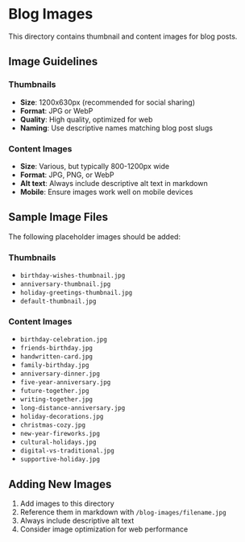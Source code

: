 # Blog Images

This directory contains thumbnail and content images for blog posts.

## Image Guidelines

### Thumbnails

- **Size**: 1200x630px (recommended for social sharing)
- **Format**: JPG or WebP
- **Quality**: High quality, optimized for web
- **Naming**: Use descriptive names matching blog post slugs

### Content Images

- **Size**: Various, but typically 800-1200px wide
- **Format**: JPG, PNG, or WebP
- **Alt text**: Always include descriptive alt text in markdown
- **Mobile**: Ensure images work well on mobile devices

## Sample Image Files

The following placeholder images should be added:

### Thumbnails

- `birthday-wishes-thumbnail.jpg`
- `anniversary-thumbnail.jpg`
- `holiday-greetings-thumbnail.jpg`
- `default-thumbnail.jpg`

### Content Images

- `birthday-celebration.jpg`
- `friends-birthday.jpg`
- `handwritten-card.jpg`
- `family-birthday.jpg`
- `anniversary-dinner.jpg`
- `five-year-anniversary.jpg`
- `future-together.jpg`
- `writing-together.jpg`
- `long-distance-anniversary.jpg`
- `holiday-decorations.jpg`
- `christmas-cozy.jpg`
- `new-year-fireworks.jpg`
- `cultural-holidays.jpg`
- `digital-vs-traditional.jpg`
- `supportive-holiday.jpg`

## Adding New Images

1. Add images to this directory
2. Reference them in markdown with `/blog-images/filename.jpg`
3. Always include descriptive alt text
4. Consider image optimization for web performance
